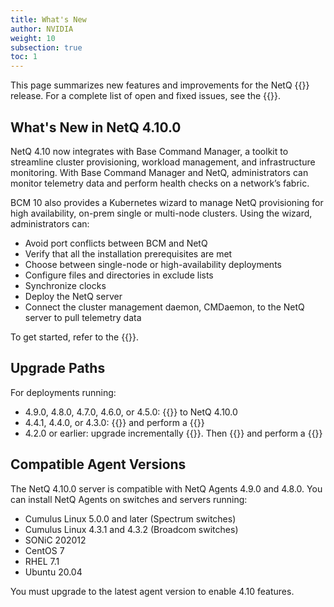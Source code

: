 ```yaml
---
title: What's New
author: NVIDIA
weight: 10
subsection: true
toc: 1
---
```


This page summarizes new features and improvements for the NetQ {{<version>}} release. For a complete list of open and fixed issues, see the {{<link title="NVIDIA NetQ 4.10 Release Notes" text="release notes">}}.

<!-- vale off -->
## What's New in NetQ 4.10.0
<!-- vale on -->

NetQ 4.10 now integrates with Base Command Manager, a toolkit to streamline cluster provisioning, workload management, and infrastructure monitoring. With Base Command Manager and NetQ, administrators can monitor telemetry data and perform health checks on a network’s fabric.

BCM 10 also provides a Kubernetes wizard to manage NetQ provisioning for high availability, on-prem single or multi-node clusters. Using the wizard, administrators can:

- Avoid port conflicts between BCM and NetQ
- Verify that all the installation prerequisites are met
- Choose between single-node or high-availability deployments
- Configure files and directories in exclude lists
- Synchronize clocks
- Deploy the NetQ server
- Connect the cluster management daemon, CMDaemon, to the NetQ server to pull telemetry data

To get started, refer to the {{<exlink url="https://docs.nvidia.com/base-command-manager/#product-manuals" text="Base Command Manager administrator and containerization manuals">}}.
## Upgrade Paths

For deployments running:

- 4.9.0, 4.8.0, 4.7.0, 4.6.0, or 4.5.0: {{<link title="Upgrade NetQ Virtual Machines" text="upgrade directly">}} to NetQ 4.10.0
- 4.4.1, 4.4.0, or 4.3.0: {{<link title="Back Up and Restore NetQ" text="back up your NetQ data">}} and perform a {{<link title="Install the NetQ System" text="new installation">}}
- 4.2.0 or earlier: upgrade incrementally {{<exlink url="https://docs.nvidia.com/networking-ethernet-software/cumulus-netq-43/Installation-Management/Upgrade-NetQ/Upgrade-System/" text="to version 4.3.0">}}. Then {{<link title="Back Up and Restore NetQ" text="back up your NetQ data">}} and perform a {{<link title="Install the NetQ System" text="new installation">}}

## Compatible Agent Versions

The NetQ 4.10.0 server is compatible with NetQ Agents 4.9.0 and 4.8.0. You can install NetQ Agents on switches and servers running:

- Cumulus Linux 5.0.0 and later (Spectrum switches)
- Cumulus Linux 4.3.1 and 4.3.2 (Broadcom switches)
- SONiC 202012
- CentOS 7
- RHEL 7.1
- Ubuntu 20.04

You must upgrade to the latest agent version to enable 4.10 features.
